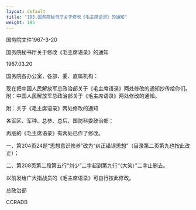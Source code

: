 ```yaml
---
layout: default
title: "195.国务院秘书厅关于修改《毛主席语录》的通知"
weight: 195
---
```


国务院文件1967-3-20

国务院秘书厅关于修改《毛主席语录》的通知

1967.03.20

国务院各办公室，各部、委、直属机构：

现在把中国人民解放军总政治部关于《毛主席语录》两处修改的通知抄传给你们。附：中国人民解放军总政治部关于《毛主席语录》两处修改的通知。

附：关于《毛主席语录》两处修改的通知

各军区、军种、总参、总后、国防科委政治部：

再版的《毛主席语录》有两处已作了修改。

一、第204页24题“思想意识修养”改为“纠正错误思想”（目录第二页第九也按此改正）；

二、第208页第二段第五行“刘少”二字起到第九行“（大笑）”二字止删去。

以前发给广大指战员的《毛主席语录》可自行按此修改。

总政治部

CCRADB

